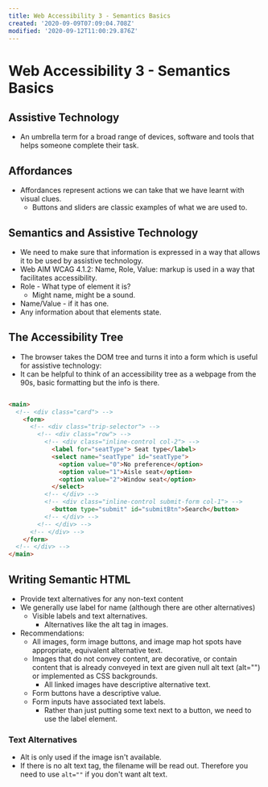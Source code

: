```yaml
---
title: Web Accessibility 3 - Semantics Basics
created: '2020-09-09T07:09:04.708Z'
modified: '2020-09-12T11:00:29.876Z'
---
```


# Web Accessibility 3 - Semantics Basics

## Assistive Technology

* An umbrella term for a broad range of devices, software and tools that helps someone complete their task.

## Affordances

* Affordances represent actions we can take that we have learnt with visual clues.
  * Buttons and sliders are classic examples of what we are used to.

## Semantics and Assistive Technology

* We need to make sure that information is expressed in a way that allows it to be used by assistive technology.
* Web AIM WCAG 4.1.2: Name, Role, Value: markup is used in a way that facilitates accessibility.
* Role - What type of element it is?
  * Might name, might be a sound.
* Name/Value - if it has one.
* Any information about that elements state.

## The Accessibility Tree

* The browser takes the DOM tree and turns it into a form which is useful for assistive technology:
* It can be helpful to think of an accessibility tree as a webpage from the 90s, basic formatting but the info is there.

```html

<main>
  <!-- <div class="card"> -->
    <form>
      <!-- <div class="trip-selector"> -->
        <!-- <div class="row"> -->
          <!-- <div class="inline-control col-2"> -->
            <label for="seatType"> Seat type</label>
            <select name="seatType" id="seatType">
              <option value="0">No preference</option>
              <option value="1">Aisle seat</option>
              <option value="2">Window seat</option>
            </select>
          <!-- </div> -->
          <!-- <div class="inline-control submit-form col-1"> -->
            <button type="submit" id="submitBtn">Search</button>
          <!-- </div> -->
        <!-- </div> -->
      <!-- </div> -->
    </form>
  <!-- </div> -->
</main>

```

## Writing Semantic HTML

* Provide text alternatives for any non-text content
* We generally use label for name (although there are other alternatives)
  * Visible labels and text alternatives.
    * Alternatives like the alt tag in images.
* Recommendations:
  * All images, form image buttons, and image map hot spots have appropriate, equivalent alternative text.
  * Images that do not convey content, are decorative, or contain content that is already conveyed in text are given null alt text (alt="") or implemented as CSS backgrounds.
    * All linked images have descriptive alternative text.
  * Form buttons have a descriptive value.
  * Form inputs have associated text labels.
    * Rather than just putting some text next to a button, we need to use the label element.

### Text Alternatives

* Alt is only used if the image isn't available.
* If there is no alt text tag, the filename will be read out. Therefore you need to use `alt=""` if you don't want alt text.



